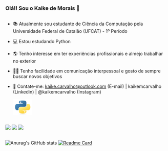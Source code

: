 ### Olá!! Sou o Kaike de Morais 👋

##
- 📚 Atualmente sou estudante de Ciência da Computação pela Universidade Federal de Catalão (UFCAT) - 1º Período
- 💻 Estou estudando Python
- 🌎 Tenho interesse em ter experiências profissionais e almejo trabalhar no exterior
- 🧑‍💻 Tenho facilidade em comunicação interpessoal e gosto de sempre buscar novos objetivos
- 💬 Contate-me: kaike.carvalho@outlook.com (E-mail) | kaikemcarvalho (Linkedin) | @kaikemcarvalho (Instagram) 
 
  <img align="center" alt="Rafa-Python" height="50" width="60" src="https://raw.githubusercontent.com/devicons/devicon/master/icons/python/python-original.svg">

##
<div>
  <a href="https://instagram.com/kaikemcarvalho" target="_blank"><img src="https://img.shields.io/badge/-Instagram-%23E4405F?style=for-the-badge&logo=instagram&logoColor=white" target="_blank"></a>
  <a href = "kaike.carvalho@outlook.com"><img src="https://img.shields.io/badge/-Gmail-%23333?style=for-the-badge&logo=gmail&logoColor=white" target="_blank"></a>
  <a href="https://www.linkedin.com/in/kaikemcarvalho" target="_blank"><img src="https://img.shields.io/badge/-LinkedIn-%230077B5?style=for-the-badge&logo=linkedin&logoColor=white" target="_blank"></a> 
</div>

##
![Anurag's GitHub stats](https://github-readme-stats.vercel.app/api?username=kkademorais&show_icons=true&theme=dracula)
  [![Readme Card](https://github-readme-stats.vercel.app/api/pin/?username=gustavoguanabara&repo=git-github)](https://github.com/gustavoguanabara/git-github)
